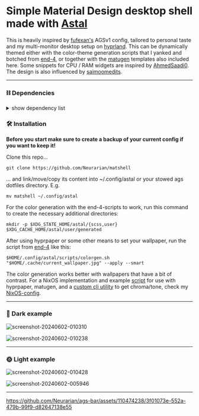 # Simple Material Design desktop shell made with [Astal](https://github.com/Aylur/astal)

This is heavily inspired by [fufexan's](https://github.com/fufexan/dotfiles) AGSv1 config, tailored to personal taste and my multi-monitor desktop setup on [hyprland](https://github.com/hyprwm/Hyprland). This can be dynamically themed either with the color-theme generation scripts that I yanked and botched from [end-4](https://github.com/end-4/dots-hyprland), or together with the [matugen](https://github.com/InioX/matugen) templates also included here. Some snippets for CPU / RAM widgets are inspired by [AhmedSaadi0](https://github.com/AhmedSaadi0/my-hyprland-config/tree/main). The design is also influenced by [saimoomedits](https://github.com/saimoomedits/eww-widgets).

______________________________________________________________________

### ⛓️ Dependencies

<details>
  <summary>show dependency list</summary>

#### Required:

- astal
- ags
- hyprland
- adw-gtk3-git
- adwaita-icon-theme
- coreutils
- dart-sass
- gawk
- imagemagick
- procps-ng
- ripgrep
- util-linux
- Material Symbols Outlined Font
- ***For the end-4 scripts:***
  - python-materialyoucolor-git
  - gradience-git
  - python-libsass
  - python-material-color-utilities
  - python-build
  - python-pillow
  - python-pywal
  - python-setuptools-scm
  - python-wheel
- ***For matugen:***
  - matugen
  - [image-hct](https://github.com/Neurarian/NixOS-config/tree/master/packages/image-hct) (optional; for additional chroma/tone based theming)

#### Not required but launched by Astal widgets:

- gnome-control-center
- mission-center
- overskride
- pwvucontrol

</details>

### 🛠️ Installation

**Before you start make sure to create a backup of your current config if you want to keep it!**

Clone this repo...

```console
git clone https://github.com/Neurarian/matshell
```

... and link/move/copy its content into ~/.config/astal or your stowed ags dotfiles directory. E.g.

```console
mv matshell ~/.config/astal
```

For the color generation with the end-4-scripts to work, run this command to create the necessary additional directories:

```console
mkdir -p $XDG_STATE_HOME/astal/{scss,user} $XDG_CACHE_HOME/astal/user/generated
```

After using hyprpaper or some other means to set your wallpaper, run the script from [end-4](https://github.com/end-4/dots-hyprland) like this:

```console
$HOME/.config/astal/scripts/colorgen.sh "$HOME/.cache/current_wallpaper.jpg" --apply --smart
```

The color generation works better with wallpapers that have a bit of contrast.
For a NixOS implementation and example [script](https://github.com/Neurarian/NixOS-config/blob/master/home/Liqyid/common/optional/scripts/wal_set.nix) for use with hyprpaper, matugen, and a [custom cli utility](https://github.com/Neurarian/NixOS-config/tree/master/packages/image-hct) to get chroma/tone, check my [NixOS-config](https://github.com/Neurarian/NixOS-config).

______________________________________________________________________

### 🌚 Dark example

![screenshot-20240602-010310](https://github.com/Neurarian/ags-bar/assets/110474238/39baf677-26bf-402a-8d33-8a8cd326bbe3)

![screenshot-20240602-010238](https://github.com/Neurarian/ags-bar/assets/110474238/e3e87c15-e8f4-481c-b71a-1625542887d1)

______________________________________________________________________

### 🌞 Light example

![screenshot-20240602-010428](https://github.com/Neurarian/ags-bar/assets/110474238/4efbb62d-b416-44e2-a044-92e4704b3d83)

![screenshot-20240602-005946](https://github.com/Neurarian/ags-bar/assets/110474238/36195074-559a-4a52-ba26-96869a512db1)

______________________________________________________________________

https://github.com/Neurarian/ags-bar/assets/110474238/3f01073e-552a-479b-99f9-d82647138e55
